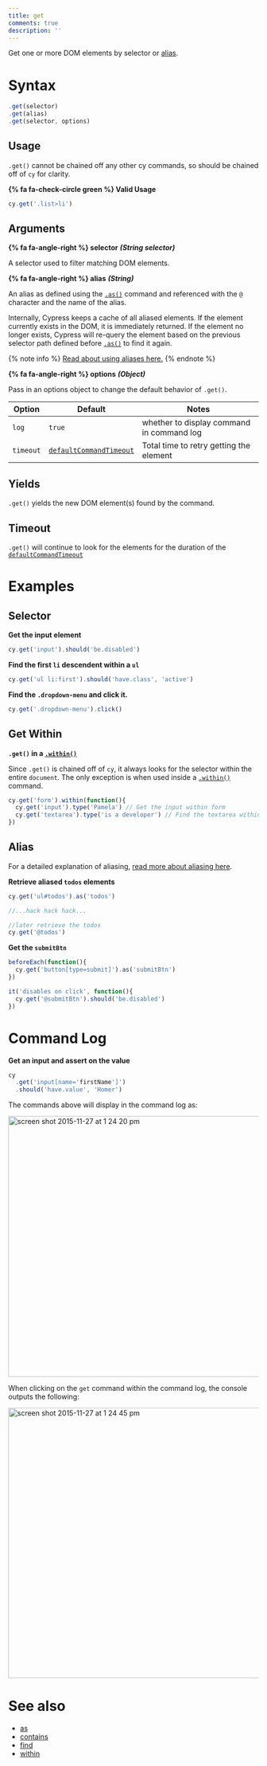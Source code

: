 ```yaml
---
title: get
comments: true
description: ''
---
```


Get one or more DOM elements by selector or [alias](https://on.cypress.io/guides/using-aliases).

# Syntax

```javascript
.get(selector)
.get(alias)
.get(selector, options)
```

## Usage

`.get()` cannot be chained off any other cy commands, so should be chained off of `cy` for clarity.

**{% fa fa-check-circle green %} Valid Usage**

```javascript
cy.get('.list>li')  
```

## Arguments

**{% fa fa-angle-right %} selector** ***(String selector)***

A selector used to filter matching DOM elements.

**{% fa fa-angle-right %} alias** ***(String)***

An alias as defined using the [`.as()`](https://on.cypress.io/api/as) command and referenced with the `@` character and the name of the alias.

Internally, Cypress keeps a cache of all aliased elements.  If the element currently exists in the DOM, it is immediately returned.  If the element no longer exists, Cypress will re-query the element based on the previous selector path defined before [`.as()`](https://on.cypress.io/api/as) to find it again.

{% note info %}
[Read about using aliases here.](https://on.cypress.io/guides/using-aliases)
{% endnote %}

**{% fa fa-angle-right %} options** ***(Object)***

Pass in an options object to change the default behavior of `.get()`.

Option | Default | Notes
--- | --- | ---
`log` | `true` | whether to display command in command log
`timeout` | [`defaultCommandTimeout`](https://on.cypress.io/guides/configuration#timeouts) | Total time to retry getting the element

## Yields

`.get()` yields the new DOM element(s) found by the command.

## Timeout

`.get()` will continue to look for the elements for the duration of the [`defaultCommandTimeout`](https://on.cypress.io/guides/configuration#timeouts)

# Examples

## Selector

**Get the input element**

```javascript
cy.get('input').should('be.disabled')
```

**Find the first `li` descendent within a `ul`**

```javascript
cy.get('ul li:first').should('have.class', 'active')
```

**Find the `.dropdown-menu` and click it.**

```javascript
cy.get('.dropdown-menu').click()
```

## Get Within

**`.get()` in a  [`.within()`](https://on.cypress.io/api/within)**

Since `.get()` is chained off of `cy`, it always looks for the selector within the entire `document`. The only exception is when used inside a [`.within()`]() command.

```javascript
cy.get('form').within(function(){
  cy.get('input').type('Pamela') // Get the input within form
  cy.get('textarea').type('is a developer') // Find the textarea within form
})
```

## Alias

For a detailed explanation of aliasing, [read more about aliasing here](https://on.cypress.io/guides/using-aliases).

**Retrieve aliased `todos` elements**

```javascript
cy.get('ul#todos').as('todos')

//...hack hack hack...

//later retrieve the todos
cy.get('@todos')
```

**Get the `submitBtn`**

```javascript
beforeEach(function(){
  cy.get('button[type=submit]').as('submitBtn')
})

it('disables on click', function(){
  cy.get('@submitBtn').should('be.disabled')
})
```

# Command Log

**Get an input and assert on the value**

```javascript
cy
  .get('input[name='firstName']')
  .should('have.value', 'Homer')
```

The commands above will display in the command log as:

<img width="524" alt="screen shot 2015-11-27 at 1 24 20 pm" src="https://cloud.githubusercontent.com/assets/1271364/11446808/5d2f2180-950a-11e5-8645-4f0f14321f86.png">

When clicking on the `get` command within the command log, the console outputs the following:

<img width="543" alt="screen shot 2015-11-27 at 1 24 45 pm" src="https://cloud.githubusercontent.com/assets/1271364/11446809/61a6f4f4-950a-11e5-9b23-a9efa1fbccfc.png">

# See also

- [as](https://on.cypress.io/api/as)
- [contains](https://on.cypress.io/api/contains)
- [find](https://on.cypress.io/api/find)
- [within](https://on.cypress.io/api/within)
